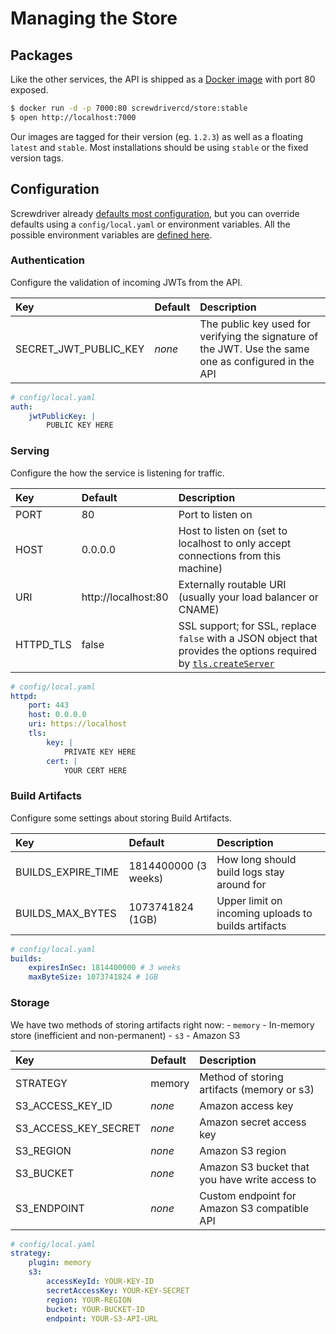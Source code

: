 # Managing the Store

## Packages

Like the other services, the API is shipped as a [Docker image](https://hub.docker.com/r/screwdrivercd/store/) with port 80 exposed.

```bash
$ docker run -d -p 7000:80 screwdrivercd/store:stable
$ open http://localhost:7000
```

Our images are tagged for their version (eg. `1.2.3`) as well as a floating `latest` and `stable`. Most installations should be using `stable` or the fixed version tags.

## Configuration

Screwdriver already [defaults most configuration](https://github.com/screwdriver-cd/store/blob/master/config/default.yaml), but you can override defaults using a `config/local.yaml` or environment variables. All the possible environment variables are [defined here](https://github.com/screwdriver-cd/store/blob/master/config/custom-environment-variables.yaml).

### Authentication

Configure the validation of incoming JWTs from the API.

| Key                   | Default | Description                                                                                           |
|:----------------------|:--------|:------------------------------------------------------------------------------------------------------|
| SECRET_JWT_PUBLIC_KEY | *none*  | The public key used for verifying the signature of the JWT. Use the same one as configured in the API |

```yaml
# config/local.yaml
auth:
    jwtPublicKey: |
        PUBLIC KEY HERE
```

### Serving

Configure the how the service is listening for traffic.

| Key       | Default             | Description                                                                                                                                                                                                |
|:----------|:--------------------|:-----------------------------------------------------------------------------------------------------------------------------------------------------------------------------------------------------------|
| PORT      | 80                  | Port to listen on                                                                                                                                                                                          |
| HOST      | 0.0.0.0             | Host to listen on (set to localhost to only accept connections from this machine)                                                                                                                          |
| URI       | http://localhost:80 | Externally routable URI (usually your load balancer or CNAME)                                                                                                                                              |
| HTTPD_TLS | false               | SSL support; for SSL, replace `false` with a JSON object that provides the options required by [`tls.createServer`](https://nodejs.org/api/tls.html#tls_tls_createserver_options_secureconnectionlistener) |

```yaml
# config/local.yaml
httpd:
    port: 443
    host: 0.0.0.0
    uri: https://localhost
    tls:
        key: |
            PRIVATE KEY HERE
        cert: |
            YOUR CERT HERE
```

### Build Artifacts

Configure some settings about storing Build Artifacts.

| Key                | Default              | Description                                         |
|:-------------------|:---------------------|:----------------------------------------------------|
| BUILDS_EXPIRE_TIME | 1814400000 (3 weeks) | How long should build logs stay around for          |
| BUILDS_MAX_BYTES   | 1073741824 (1GB)     | Upper limit on incoming uploads to builds artifacts |

```yaml
# config/local.yaml
builds:
    expiresInSec: 1814400000 # 3 weeks
    maxByteSize: 1073741824 # 1GB
```

### Storage

We have two methods of storing artifacts right now: - `memory` - In-memory store (inefficient and non-permanent) - `s3` - Amazon S3

| Key                  | Default | Description                                    |
|:---------------------|:--------|:-----------------------------------------------|
| STRATEGY             | memory  | Method of storing artifacts (memory or s3)     |
| S3_ACCESS_KEY_ID     | *none*  | Amazon access key                              |
| S3_ACCESS_KEY_SECRET | *none*  | Amazon secret access key                       |
| S3_REGION            | *none*  | Amazon S3 region                               |
| S3_BUCKET            | *none*  | Amazon S3 bucket that you have write access to |
| S3_ENDPOINT          | *none*  | Custom endpoint for Amazon S3 compatible API   |

```yaml
# config/local.yaml
strategy:
    plugin: memory
    s3:
        accessKeyId: YOUR-KEY-ID
        secretAccessKey: YOUR-KEY-SECRET
        region: YOUR-REGION
        bucket: YOUR-BUCKET-ID
        endpoint: YOUR-S3-API-URL
```
